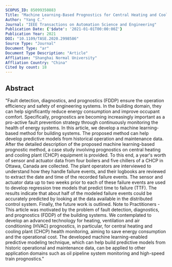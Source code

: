 ```yaml
---
SCOPUS_ID: 85099350883
Title: "Machine Learning-Based Prognostics for Central Heating and Cooling Plant Equipment Health Monitoring"
Author: "Yang C."
Journal: "IEEE Transactions on Automation Science and Engineering"
Publication Date: {'$date': '2021-01-01T00:00:00Z'}
Publication Year: 2021
DOI: "10.1109/TASE.2020.2998586"
Source Type: "Journal"
Document Type: "ar"
Document Type Description: "Article"
Affliation: "Shanghai Normal University"
Affliation Country: "China"
Cited by count: 18
---
```


## Abstract
"Fault detection, diagnostics, and prognostics (FDDP) ensure the operation efficiency and safety of engineering systems. In the building domain, they can help significantly reduce energy consumption and improve occupant comfort. Specifically, prognostics are becoming increasingly important as a pro-active fault prevention strategy through continuously monitoring the health of energy systems. In this article, we develop a machine learning-based method for building systems. The proposed method can help develop predictive models from historical operation and maintenance data. After the detailed description of the proposed machine learning-based prognostic method, a case study involving prognostics on central heating and cooling plant (CHCP) equipment is provided. To this end, a year's worth of sensor and actuator data from four boilers and five chillers of a CHCP in Ottawa, Canada are collected. The plant operators are interviewed to understand how they handle failure events, and their logbooks are reviewed to extract the date and time of the recorded failure events. The sensor and actuator data up to two weeks prior to each of these failure events are used to develop regression tree models that predict time to failure (TTF). The results indicate that about half of the modeled failure events could be accurately predicted by looking at the data available in the distributed control system. Finally, the future work is outlined. Note to Practitioners - This article was motivated by the problem of fault detection, diagnostics, and prognostics (FDDP) of the building systems. We contemplated to develop an advanced technology for heating, ventilation and air conditioning (HVAC) prognostics, in particular, for central heating and cooling plant (CHCP) health monitoring, aiming to save energy consumption and the operational cost. The developed machine learning-enabled predictive modeling technique, which can help build predictive models from historic operational and maintenance data, can be applied to other application domains such as oil pipeline system monitoring and high-speed train prognostics."
